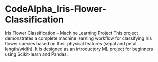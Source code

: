 # CodeAlpha_Iris-Flower-Classification
 Iris Flower Classification – Machine Learning Project This project demonstrates a complete machine learning workflow for classifying Iris flower species based on their physical features (sepal and petal length/width). It is designed as an introductory ML project for beginners using Scikit-learn and Pandas.
